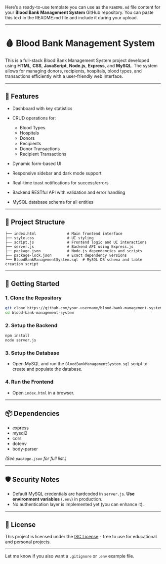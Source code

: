 Here’s a ready-to-use template you can use as the `README.md` file content for your **Blood Bank Management System** GitHub repository. You can paste this text in the README.md file and include it during your upload.

---

# 🩸 Blood Bank Management System

This is a full-stack Blood Bank Management System project developed using **HTML**, **CSS**, **JavaScript**, **Node.js**, **Express**, and **MySQL**. The system allows for managing donors, recipients, hospitals, blood types, and transactions efficiently with a user-friendly web interface.

---

## 🔧 Features

* Dashboard with key statistics
* CRUD operations for:

  * Blood Types
  * Hospitals
  * Donors
  * Recipients
  * Donor Transactions
  * Recipient Transactions
* Dynamic form-based UI
* Responsive sidebar and dark mode support
* Real-time toast notifications for success/errors
* Backend RESTful API with validation and error handling
* MySQL database schema for all entities

---

## 📁 Project Structure

```
├── index.html              # Main frontend interface
├── style.css               # UI styling
├── script.js               # Frontend logic and UI interactions
├── server.js               # Backend API using Express.js
├── package.json            # Node.js dependencies and scripts
├── package-lock.json       # Exact dependency versions
└── BloodBankManagementSystem.sql  # MySQL DB schema and table creation script
```

---

## 🚀 Getting Started

### 1. Clone the Repository

```bash
git clone https://github.com/your-username/blood-bank-management-system.git
cd blood-bank-management-system
```

### 2. Setup the Backend

```bash
npm install
node server.js
```

### 3. Setup the Database

* Open MySQL and run the `BloodBankManagementSystem.sql` script to create and populate the database.

### 4. Run the Frontend

* Open `index.html` in a browser.

---

## 📦 Dependencies

* express
* mysql2
* cors
* dotenv
* body-parser

*(See `package.json` for full list.)*

---

## 🛡️ Security Notes

* Default MySQL credentials are hardcoded in `server.js`. **Use environment variables** (`.env`) in production.
* No authentication layer is implemented yet (you can enhance it).

---

## 📃 License

This project is licensed under the [ISC License](LICENSE) - free to use for educational and personal projects.

---

Let me know if you also want a `.gitignore` or `.env` example file.
